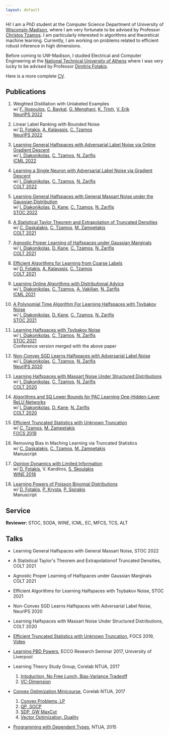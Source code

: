 ```yaml
---
layout: default
---
```


Hi! I am a PhD student at the Computer Science Department of University of
[Wisconsin-Madison][uwm], where I am very fortunate to be advised by Professor
[Christos Tzamos][tzamos-page].  I am particularly interested in algorithms and
theoretical machine learning.  Currently, I am working on problems related to
efficient robust inference in high dimensions.


Before coming to UW-Madison, I studied Electrical and Computer Engineering at
the [National Technical University of Athens][ece-ntua] where I was very lucky
to be advised by Professor [Dimitris Fotakis][fotakis-page].

Here is a more complete [CV](assets/cv/cv.pdf).

[uwm]: https://www.wisc.edu/
[ece-ntua]: https://www.ece.ntua.gr/en
[email-me]: mailto:vkonton@gmail.com
[tzamos-page]: https://tzamos.com/
[fotakis-page]: https://www.softlab.ntua.gr/~fotakis/
[thesis-link]: http://artemis.cslab.ntua.gr/Dienst/UI/1.0/Display/artemis.ntua.ece/DT2017-0274?abstract=%EA%EF%ED%F4%EF%ED%DE%F2

## Publications

1. Weighted Distillation with Unlabeled Examples <br/>
    w/ [F. Iliopoulos][iliopoulos], [C. Baykal][baykal], [G. Menghani][menghani], [K. Trinh][trinh], [V. Erik][vee] <br/> 
    [NeurIPS 2022](https://nips.cc)

1. Linear Label Ranking with Bounded Noise <br/>
    w/ [D. Fotakis][fotakis], [A. Kalavasis][kalavasis], [C. Tzamos][tzamos] <br/>
    [NeurIPS 2022](https://nips.cc)

1. [Learning General Halfspaces with Adversarial Label Noise via Online Gradient Descent](https://proceedings.mlr.press/v162/diakonikolas22b.html) <br/>
    w/ [I. Diakonikolas][idiakonikolas], [C. Tzamos][tzamos], [N. Zarifis][zarifis] <br/> 
    [ICML 2022](https://icml.cc)

1. [Learning a Single Neuron with Adversarial Label Noise via Gradient Descent](https://arxiv.org/abs/2206.08918) <br/>
    w/ [I. Diakonikolas][idiakonikolas], [C. Tzamos][tzamos], [N. Zarifis][zarifis] <br/> 
    [COLT 2022](http://learningtheory.org/colt2022/)

1. [Learning General Halfspaces with General Massart Noise under the Gaussian Distribution](https://arxiv.org/abs/2108.08767) <br/>
    w/ [I. Diakonikolas][idiakonikolas], [D. Kane][kane], [C. Tzamos][tzamos], [N. Zarifis][zarifis] <br/> 
    [STOC 2022](http://acm-stoc.org/stoc2022/)

1. [A Statistical Taylor Theorem and Extrapolation of Truncated Densities](https://arxiv.org/abs/2106.15908) <br/>
    w/ [C. Daskalakis][daskalakis], [C. Tzamos][tzamos], [M. Zampetakis][zampetakis] <br/>
    [COLT 2021](http://www.learningtheory.org/colt2021/)

1. [Agnostic Proper Learning of Halfspaces under Gaussian Marginals](https://arxiv.org/abs/2102.05629) <br/>
    w/ [I. Diakonikolas][idiakonikolas], [D. Kane][kane], [C. Tzamos][tzamos], [N. Zarifis][zarifis] <br/>
    [COLT 2021](http://www.learningtheory.org/colt2021/)

1. [Efficient Algorithms for Learning from Coarse Labels](http://proceedings.mlr.press/v134/fotakis21a.html) <br/>
    w/ [D. Fotakis][fotakis], [A. Kalavasis][kalavasis], [C. Tzamos][tzamos] <br/>
    [COLT 2021](http://www.learningtheory.org/colt2021/)

1. [Learning Online Algorithms with Distributional Advice](http://proceedings.mlr.press/v139/diakonikolas21a.html) <br/>
    w/ [I. Diakonikolas][idiakonikolas], [C. Tzamos][tzamos], [A. Vakilian][vakilian], [N. Zarifis][zarifis] <br/>
    [ICML 2021](https://icml.cc)

1. [A Polynomial Time Algorithm For Learning Halfspaces with Tsybakov Noise](https://arxiv.org/abs/2010.01705) <br/>
    w/ [I. Diakonikolas][idiakonikolas], [D. Kane][kane], [C. Tzamos][tzamos], [N. Zarifis][zarifis] <br/>
    [STOC 2021](http://acm-stoc.org/stoc2021/)

1. [Learning Halfspaces with Tsybakov Noise](https://arxiv.org/abs/2006.06467) <br/>
    w/ [I. Diakonikolas][idiakonikolas], [C. Tzamos][tzamos], [N. Zarifis][zarifis] <br/>
    [STOC 2021](http://acm-stoc.org/stoc2021/) <br/>
    Conference version merged with the above paper

1. [Non-Convex SGD Learns Halfspaces with Adversarial Label Noise](https://arxiv.org/abs/2006.06742) <br/>
    w/ [I. Diakonikolas][idiakonikolas], [C. Tzamos][tzamos], [N. Zarifis][zarifis] <br/>
    [NeurIPS 2020](http://learningtheory.org/colt2020/)

1.  [Learning Halfspaces with Massart Noise Under Structured Distributions](https://arxiv.org/abs/2002.05632)  <br/>
    w/ [I. Diakonikolas][idiakonikolas], [C. Tzamos][tzamos], [N. Zarifis][zarifis] <br/>
    [COLT 2020](http://learningtheory.org/colt2020/)

1.  [Algorithms and SQ Lower Bounds for PAC Learning One-Hidden-Layer ReLU Networks](https://arxiv.org/abs/2006.12476) <br/>
    w/ [I. Diakonikolas][idiakonikolas], [D. Kane][kane], [N. Zarifis][zarifis] <br/>
    [COLT 2020](http://learningtheory.org/colt2020/)

1.  [Efficient Truncated Statistics with Unknown Truncation](https://arxiv.org/abs/1908.01034) <br/>
    w/ [C. Tzamos][tzamos], [M. Zampetakis][zampetakis] <br/>
    [FOCS 2019](http://focs2019.cs.jhu.edu/)

1.  Removing Bias in Maching Learning via Truncated Statistics <br/>
    w/ [C. Daskalakis][daskalakis],  [C. Tzamos][tzamos], [M. Zampetakis][zampetakis] <br/>
    Manuscript

1. [Opinion Dynamics with Limited Information][OpinionDynamics] <br/>
   w/ [D. Fotakis][fotakis], V. Kandiros,  [S. Skoulakis][skoulakis] <br/>
   [WINE 2018](https://www.cs.ox.ac.uk/conferences/wine2018/)

1. [Learning Powers of Poisson Binomial Distributions][PBDpowers] <br/>
   w/ [D. Fotakis][fotakis], [P. Krysta][krysta], [P. Spirakis][spirakis] <br/>
   Manuscript


[OpinionDynamics]:https://github.com/vkonton/opinion_dynamics/blob/master/clean.pdf
[PBDpowers]:http://arxiv.org/abs/1707.05662
[zarifis]:https://nikoszarifis.github.io
[fotakis]:https://www.softlab.ntua.gr/~fotakis/
[krysta]:http://cgi.csc.liv.ac.uk/~piotr/
[kane]:https://cseweb.ucsd.edu/~dakane/
[spirakis]:https://intranet.csc.liv.ac.uk/news/item.php?id=19
[tzamos]:https://tzamos.com
[zampetakis]:http://www.mit.edu/~mzampet/
[daskalakis]:https://people.csail.mit.edu/costis/
[skoulakis]:http://www.corelab.ntua.gr/~sskoul/
[idiakonikolas]:http://www.iliasdiakonikolas.org/
[vakilian]:http://www.mit.edu/~vakilian/
[kalavasis]:https://alkisk.github.io
[vee]:https://scholar.google.com/citations?user=1u8drP0AAAAJ&hl=en
[trinh]:https://scholar.google.com/citations?user=pVTeodYAAAAJ&hl=en
[baykal]:https://people.csail.mit.edu/baykal/
[menghani]:http://www.gaurav.ai
[iliopoulos]:https://filiop.org


## Service
**Reviewer:** STOC, SODA, WINE, ICML, EC, MFCS, TCS, ALT


## Talks

* Learning General Halfspaces with General Massart Noise, STOC 2022

* A Statistical Taylor's Theorem and Extrapolationof Truncated Densities, COLT 2021

* Agnostic Proper Learning of Halfspaces under Gaussian Marginals COLT 2021

* Efficient Algorithms for Learning Halfspaces with Tsybakov Noise, STOC 2021

* Non-Convex SGD Learns Halfspaces with Adversarial Label Noise, NeurIPS 2020

* Learning Halfspaces with Massart Noise Under Structured Distributions, COLT 2020

* [Efficient Truncated Statistics with Unknown Truncation][truncated_unknown],
  FOCS 2019, [Video]


* [Learning PBD Powers][pbdpowers],
   ECCO Research Seminar 2017, University of Liverpool


* Learning Theory Study Group, Corelab NTUA, 2017
   1. [Intoduction, No Free Lunch, Bias-Variance Tradeoff][learning1]
   2. [VC-Dimension][learning2]


* [Convex Optimization Minicourse][convex-minicourse], Corelab NTUA, 2017
   1. [Convex Problems, LP][convex1]
   2. [QP, SOCP][convex2]
   3. [SDP, GW MaxCut][convex3]
   4. [Vector Optimization, Duality][convex4]


* [Programming with Dependent Types][dependent], NTUA, 2015

[truncated_unknown]: assets/talks/focs2019.pdf
[video]: https://www.youtube.com/watch?v=6crXE-ANK6Y&list=PL3DbynX8gwfLXOsziSLaVmiLKKjedlvks

[pbdpowers]: assets/talks/pbdPowers.pdf

[learning1]: assets/talks/learning1.pdf
[learning2]: assets/talks/learning2.pdf

[convex-minicourse]: assets/talks/convex.pdf
[convex1]: assets/talks/convex1.pdf
[convex2]: assets/talks/convex2.pdf
[convex3]: assets/talks/convex3.pdf
[convex4]: assets/talks/convex4.pdf

[dependent]: assets/talks/dependent.pdf
